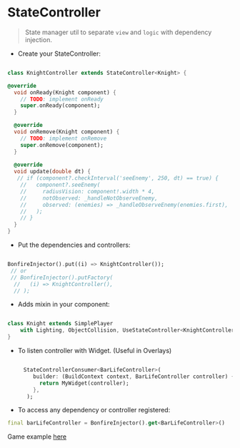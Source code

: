 # StateController

> State manager util to separate `view` and `logic` with dependency injection.

- Create your StateController:

```dart

class KnightController extends StateController<Knight> {

@override
  void onReady(Knight component) {
    // TODO: implement onReady
    super.onReady(component);
  }

  @override
  void onRemove(Knight component) {
    // TODO: implement onRemove
    super.onRemove(component);
  }
  
  @override
  void update(double dt) {
   // if (component?.checkInterval('seeEnemy', 250, dt) == true) {
    //   component?.seeEnemy(
    //     radiusVision: component!.width * 4,
    //     notObserved: _handleNotObserveEnemy,
    //     observed: (enemies) => _handleObserveEnemy(enemies.first),
    //   );
    // }
  }
}
```

- Put the dependencies and controllers:

```dart

BonfireInjector().put((i) => KnightController());
 // or
 // BonfireInjector().putFactory(
  //   (i) => KnightController(),
  // );

```

- Adds mixin in your component:

```dart

class Knight extends SimplePlayer
    with Lighting, ObjectCollision, UseStateController<KnightController> {
}

```

- To listen controller with Widget. (Useful in Overlays)

```dart

     StateControllerConsumer<BarLifeController>(
        builder: (BuildContext context, BarLifeController controller) {
          return MyWidget(controller);
        },
      );

```

- To access any dependency or controller registered:

```dart
final barLifeController = BonfireInjector().get<BarLifeController>()
```


Game example [here](https://github.com/RafaelBarbosatec/mountain_fight)